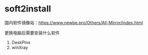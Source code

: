 # soft2install
国内软件镜像站：https://www.newbe.pro/Others/All-Mirror/index.html

更换电脑后需要安装什么软件
1. DeskPins 
2. winXray
